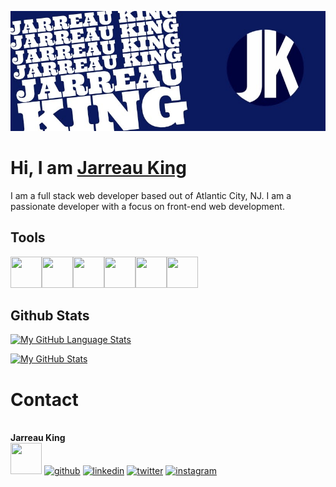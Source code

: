 ![JKing Banner](https://github.com/JarreauKing/JarreauKing/blob/main/jk%20banner.jpg)

# Hi, I am [Jarreau King](https://jarreauking.com/)
 I am a full stack web developer based out of Atlantic City, NJ. I am a passionate developer with a focus on front-end web development.
 
## Tools
<img src="https://cdn.worldvectorlogo.com/logos/microsoft-windows-22.svg" width="50" height="50"/><img src="https://cdn.worldvectorlogo.com/logos/apple.svg" width="50" height="50"/><img src="https://cdn.worldvectorlogo.com/logos/visual-studio-code-1.svg" width="50" height="50"/><img src="https://cdn.worldvectorlogo.com/logos/html-1.svg" width="50" height="50"/><img src="https://cdn.worldvectorlogo.com/logos/css-3.svg" width="50" height="50"/><img src="https://cdn.worldvectorlogo.com/logos/logo-javascript.svg" width="50" height="50"/>

## Github Stats
[![My GitHub Language Stats](https://github-readme-stats.vercel.app/api/top-langs/?username=jarreauking&langs_count=5&theme=tokyonight)]()

[![My GitHub Stats](https://github-readme-stats.vercel.app/api/?username=jarreauking&count_private=true&theme=tokyonight&showicons=true)]()

# Contact 
<br>
<b>Jarreau King</b> 
<br>
<a href="mailto:king.jarreau@gmail.com"><img src="https://img.icons8.com/color/512/circled-envelope.png" width="50" height="50"></a>
<a href="https://github.com/JarreauKing" target="_blank"><img src="https://img.icons8.com/color/512/github.png" alt="github" width="50" height="50"></a>
<a href="https://www.linkedin.com/in/jarreauking/" target="_blank"><img src="https://img.icons8.com/color/512/linkedin-circled.png" alt="linkedin" width="50" height="50"></a>
<a href="https://twitter.com/JarreauKing" target="_blank"><img src="https://img.icons8.com/color/512/twitter-circled.png" alt="twitter" width="50" height="50"></a>
<a href="https://www.instagram.com/jarreau.king/" target="_blank"><img src="https://img.icons8.com/ultraviolet/512/instagram-new.png" alt="instagram" width="50" height="50"></a>



